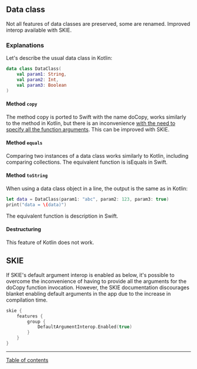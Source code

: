 ## Data class

Not all features of data classes are preserved, some are renamed. Improved interop available with SKIE.

### Explanations

Let's describe the usual data class in Kotlin:

```kotlin
data class DataClass(
    val param1: String,
    val param2: Int,
    val param3: Boolean
)
```

#### Method `copy`

The method copy is ported to Swift with the name doCopy, works similarly to the method in Kotlin, but there is an inconvenience [with the need to specify all the function arguments](https://github.com/pahill/kotlin-swift-interopedia/blob/main/docs/usual-workflow/Function%20with%20default%20arguments.md). This can be improved with SKIE.

#### Method `equals`

Comparing two instances of a data class works similarly to Kotlin, including comparing collections. The equivalent function is isEquals in Swift.

#### Method `toString`

When using a data class object in a line, the output is the same as in Kotlin:

```swift
let data = DataClass(param1: "abc", param2: 123, param3: true)
print("data = \(data)")
```

The equivalent function is description in Swift.

#### Destructuring

This feature of Kotlin does not work.

## SKIE

If SKIE's default argument interop is enabled as below, it's possible to overcome the inconvenience of having to provide all the arguments for the doCopy function invocation. However, the SKIE documentation discourages blanket enabling default arguments in the app due to the increase in compilation time.

```kotlin
skie {
    features {
        group {
            DefaultArgumentInterop.Enabled(true)
        }
    }
}

```

---
[Table of contents](/README.md)